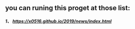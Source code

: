 ## you can runing this  proget at those list:  
##### 1、 https://x0516.github.io/2019/news/index.html